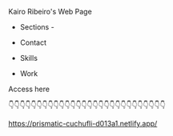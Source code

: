 
Kairo Ribeiro's Web Page

- Sections -

- Contact

- Skills

- Work

Access here 

👇👇👇👇👇👇👇👇👇👇👇👇👇👇👇👇👇👇👇👇👇👇👇👇👇👇👇👇

https://prismatic-cuchufli-d013a1.netlify.app/